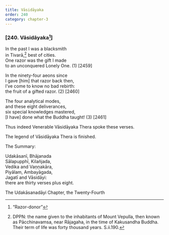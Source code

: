 ```yaml
---
title: Vāsidāyaka
order: 240
category: chapter-3
---
```


### \[240. Vāsidāyaka[^1]\]

In the past I was a blacksmith  
in Tivarā,[^2] best of cities.  
One razor was the gift I made  
to an unconquered Lonely One. (1) \[2459\]

In the ninety-four aeons since  
I gave \[him\] that razor back then,  
I’ve come to know no bad rebirth:  
the fruit of a gifted razor. (2) \[2460\]

The four analytical modes,  
and these eight deliverances,  
six special knowledges mastered,  
\[I have\] done what the Buddha taught! (3) \[2461\]

Thus indeed Venerable Vāsidāyaka Thera spoke these verses.

The legend of Vāsidāyaka Thera is finished.

The Summary:

Udakāsanī, Bhājanada  
Sālapupphī, Kilañjada,  
Vedika and Vaṇṇakāra,  
Piyālam, Ambayāgada,  
Jagatī and Vāsidāyi:  
there are thirty verses plus eight.

The Udakāsanadāyi Chapter, the Twenty-Fourth

[^1]: “Razor-donor”

[^2]: DPPN: the name given to the inhabitants of Mount Vepulla, then known as Pā<span class="diacritics" data-state="on">c</span><span class="no-diacritics" data-state="off">ch</span>inavamsa, near Rājagaha, in the time of Kakusandha Buddha. Their term of life was forty thousand years. S.ii.190.
